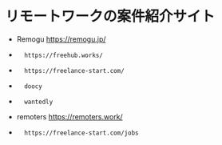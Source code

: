 # リモートワークの案件紹介サイト
* Remogu	https://remogu.jp/
*		https://freehub.works/	
*		https://freelance-start.com/	
*		doocy	
*		wantedly	
*	remoters	https://remoters.work/	
*		https://freelance-start.com/jobs	